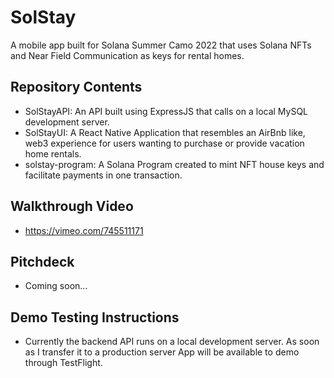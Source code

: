 # SolStay

A mobile app built for Solana Summer Camo 2022 that uses Solana NFTs and Near Field Communication as keys for rental homes.

## Repository Contents

- SolStayAPI: An API built using ExpressJS that calls on a local MySQL development server.
- SolStayUI: A React Native Application that resembles an AirBnb like, web3 experience for users wanting to purchase or provide vacation home rentals.
- solstay-program: A Solana Program created to mint NFT house keys and facilitate payments in one transaction.

## Walkthrough Video

- https://vimeo.com/745511171

## Pitchdeck

- Coming soon...

## Demo Testing Instructions

- Currently the backend API runs on a local development server. As soon as I transfer it to a production server App will be available to demo through TestFlight.
